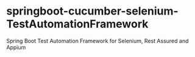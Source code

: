 # springboot-cucumber-selenium-TestAutomationFramework
Spring Boot Test Automation Framework for Selenium, Rest Assured and Appium
